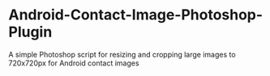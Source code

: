 # Android-Contact-Image-Photoshop-Plugin
A simple Photoshop script for resizing and cropping large images to 720x720px for Android contact images

